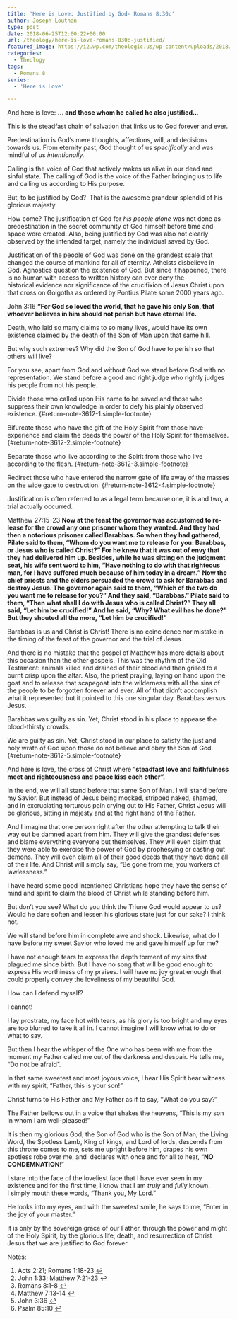 ```yaml
---
title: 'Here is Love: Justified by God- Romans 8:30c'
author: Joseph Louthan
type: post
date: 2018-06-25T12:00:22+00:00
url: /theology/here-is-love-romans-830c-justified/
featured_image: https://i2.wp.com/theologic.us/wp-content/uploads/2018/06/B4jUH2gIIAAbajV.jpg?resize=710%2C299
categories:
  - Theology
tags:
  - Romans 8
series:
  - 'Here is Love'

---
```

And here is love: **&#8230; and those whom he called he also justified..**.

This is the steadfast chain of salvation that links us to God forever and ever.

Predestination is God&#8217;s mere thoughts, affections, will, and decisions towards us. From eternity past, God thought of us _specifically_ and was mindful of us _intentionally._

Calling is the voice of God that actively makes us alive in our dead and sinful state. The calling of God is the voice of the Father bringing us to life and calling us according to His purpose.

But, to be justified by God?  That is the awesome grandeur splendid of his glorious majesty.

How come? The justification of God for _his people alone_ was not done as predestination in the secret community of God himself before time and space were created. Also, being justified by God was also not clearly observed by the intended target, namely the individual saved by God.

Justification of the people of God was done on the grandest scale that changed the course of mankind for all of eternity. Atheists disbelieve in God. Agnostics question the existence of God. But since it happened, there is no human with access to written history can ever deny the historical evidence nor significance of the crucifixion of Jesus Christ upon that cross on Golgotha as ordered by Pontius Pilate some 2000 years ago.

John 3:16 **“For God so loved the world, that he gave his only Son, that whoever believes in him should not perish but have eternal life.**

Death, who laid so many claims to so many lives, would have its own existence claimed by the death of the Son of Man upon that same hill.

But why such extremes? Why did the Son of God have to perish so that others will live?

For you see, apart from God and without God we stand before God with no representation. We stand before a good and right judge who rightly judges his people from not his people.

Divide those who called upon His name to be saved and those who suppress their own knowledge in order to defy his plainly observed existence. [][1]{#return-note-3612-1.simple-footnote}

Bifurcate those who have the gift of the Holy Spirit from those have experience and claim the deeds the power of the Holy Spirit for themselves. [][2]{#return-note-3612-2.simple-footnote}

Separate those who live according to the Spirit from those who live according to the flesh. [][3]{#return-note-3612-3.simple-footnote}

Redirect those who have entered the narrow gate of life away of the masses on the wide gate to destruction. [][4]{#return-note-3612-4.simple-footnote}

Justification is often referred to as a legal term because one, it is and two, a trial actually occurred.

<span lang="en-US">Matthew 27:15–23</span> **<span lang="en-US">Now at the feast the governor was accustomed to release for the crowd any one prisoner whom they wanted. </span> <span lang="en-US">And they had then a notorious prisoner called Barabbas. </span> <span lang="en-US">So when they had gathered, Pilate said to them, “Whom do you want me to release for you: Barabbas, or Jesus who is called Christ?” </span> <span lang="en-US">For he knew that it was out of envy that they had delivered him up. </span> <span lang="en-US">Besides, while he was sitting on the judgment seat, his wife sent word to him, “Have nothing to do with that righteous man, for I have suffered much because of him today in a dream.” </span> <span lang="en-US">Now the chief priests and the elders persuaded the crowd to ask for Barabbas and destroy Jesus. </span> <span lang="en-US">The governor again said to them, “Which of the two do you want me to release for you?” And they said, “Barabbas.” </span> <span lang="en-US">Pilate said to them, “Then what shall I do with Jesus who is called Christ?” They all said, “Let him be crucified!” </span> <span lang="en-US">And he said, “Why? What evil has he done?” But they shouted all the more, “Let him be crucified!”</span>**

Barabbas is us and Christ is Christ! There is no coincidence nor mistake in the timing of the feast of the governor and the trial of Jesus.

And there is no mistake that the gospel of Matthew has more details about this occasion than the other gospels. This was the rhythm of the Old Testament: animals killed and drained of their blood and then grilled to a burnt crisp upon the altar. Also, the priest praying, laying on hand upon the goat and to release that scapegoat into the wilderness with all the sins of the people to be forgotten forever and ever. All of that didn&#8217;t accomplish what it represented but it pointed to this one singular day. Barabbas versus Jesus.

Barabbas was guilty as sin. Yet, Christ stood in his place to appease the blood-thirsty crowds.

We are guilty as sin. Yet, Christ stood in our place to satisfy the just and holy wrath of God upon those do not believe and obey the Son of God. [][5]{#return-note-3612-5.simple-footnote}

And here is love, the cross of Christ where &#8220;**<span lang="en-US">steadfast love and faithfulness meet and righteousness and peace kiss each other&#8221;.</span>** <span lang="en-US"><a class="simple-footnote" title="Psalm 85:10" id="return-note-3612-6" href="#note-3612-6"></a></span>

In the end, we will all stand before that same Son of Man. I will stand before my Savior. But instead of Jesus being mocked, stripped naked, shamed, and in excruciating torturous pain crying out to His Father, Christ Jesus will be glorious, sitting in majesty and at the right hand of the Father.

And I imagine that one person right after the other attempting to talk their way out be damned apart from him. They will give the grandest defenses and blame everything everyone but themselves. They will even claim that they were able to exercise the power of God by prophesying or casting out demons. They will even claim all of their good deeds that they have done all of their life. And Christ will simply say, &#8220;Be gone from me, you workers of lawlessness.&#8221;

I have heard some good intentioned Christians hope they have the sense of mind and spirit to claim the blood of Christ while standing before him.

But don&#8217;t you see? What do you think the Triune God would appear to us? Would he dare soften and lessen his glorious state just for our sake? I think not.

We will stand before him in complete awe and shock. Likewise, what do I have before my sweet Savior who loved me and gave himself up for me?

I have not enough tears to express the depth torment of my sins that plagued me since birth. But I have no song that will be good enough to express His worthiness of my praises. I will have no joy great enough that could properly convey the loveliness of my beautiful God.

How can I defend myself?

I cannot!

I lay prostrate, my face hot with tears, as his glory is too bright and my eyes are too blurred to take it all in. I cannot imagine I will know what to do or what to say.

But then I hear the whisper of the One who has been with me from the moment my Father called me out of the darkness and despair. He tells me, &#8220;Do not be afraid&#8221;.

In that same sweetest and most joyous voice, I hear His Spirit bear witness with my spirit, &#8220;Father, this is your son!&#8221;

Christ turns to His Father and My Father as if to say, &#8220;What do you say?&#8221;

The Father bellows out in a voice that shakes the heavens, &#8220;This is my son in whom I am well-pleased!&#8221;

It is then my glorious God, the Son of God who is the Son of Man, the Living Word, the Spotless Lamb, King of kings, and Lord of lords, descends from this throne comes to me, sets me upright before him, drapes his own spotless robe over me, and  declares with once and for all to hear, &#8220;**NO CONDEMNATION**!&#8221;

I stare into the face of the loveliest face that I have ever seen in my existence and for the first time, I know that I am _truly_ and _fully_ known. I simply mouth these words, &#8220;Thank you, My Lord.&#8221;

He looks into my eyes, and with the sweetest smile, he says to me, &#8220;Enter in the joy of your master.&#8221;

It is only by the sovereign grace of our Father, through the power and might of the Holy Spirit, by the glorious life, death, and resurrection of Christ Jesus that we are justified to God forever.

<div class="simple-footnotes">
  <p class="notes">
    Notes:
  </p>
  
  <ol>
    <li id="note-3612-1">
      Acts 2:21; Romans 1:18-23 <a href="#return-note-3612-1">&#8617;</a>
    </li>
    <li id="note-3612-2">
      John 1:33; Matthew 7:21-23 <a href="#return-note-3612-2">&#8617;</a>
    </li>
    <li id="note-3612-3">
      Romans 8:1-8 <a href="#return-note-3612-3">&#8617;</a>
    </li>
    <li id="note-3612-4">
      Matthew 7:13-14 <a href="#return-note-3612-4">&#8617;</a>
    </li>
    <li id="note-3612-5">
      John 3:36 <a href="#return-note-3612-5">&#8617;</a>
    </li>
    <li id="note-3612-6">
      Psalm 85:10 <a href="#return-note-3612-6">&#8617;</a>
    </li>
  </ol>
</div>

 [1]: #note-3612-1 "Acts 2:21; Romans 1:18-23"
 [2]: #note-3612-2 "John 1:33; Matthew 7:21-23"
 [3]: #note-3612-3 "Romans 8:1-8"
 [4]: #note-3612-4 "Matthew 7:13-14"
 [5]: #note-3612-5 "John 3:36"